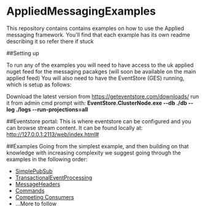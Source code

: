 # AppliedMessagingExamples

This repository contains contains examples on how to use the Applied messaging framework. You'll find that each example has its own readme describing it so refer there if stuck

##Setting up

To run any of the examples you will need to have access to the uk applied nuget feed for the messaging pacakges (will soon be available on the main applied feed)
You will also need to have the EventStore (GES) running, which is setup as follows:

Download the latest version from https://geteventstore.com/downloads/
run it from admin cmd prompt with: 
<b>EventStore.ClusterNode.exe --db ./db --log ./logs --run-projections=all</b>

##Eventstore portal:
This is where eventstore can be configured and you can  browse stream content. It can be found locally at: http://127.0.0.1:2113/web/index.html#

##Examples
Going from the simplest example, and then building on that knowledge with increasing complexity we suggest going through the examples in the following order:
- [SimplePubSub](https://github.com/sammosampson/AppliedMessagingExamples/tree/master/src/SimplePubSub)
- [TransactionalEventProcessing](https://github.com/sammosampson/AppliedMessagingExamples/tree/master/src/TransactionalEventProcessing)
- [MessageHeaders](https://github.com/sammosampson/AppliedMessagingExamples/tree/master/src/MessageHeaders)
- [Commands](https://github.com/sammosampson/AppliedMessagingExamples/tree/master/src/Commands)
- [Competing Consumers](https://github.com/sammosampson/AppliedMessagingExamples/blob/master/src/CompetingConsumers)
- ...More to follow

